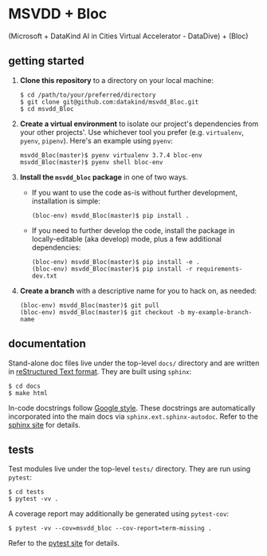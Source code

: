 # MSVDD + Bloc

(Microsoft + DataKind AI in Cities Virtual Accelerator - DataDive) + (Bloc)

## getting started

1. **Clone this repository** to a directory on your local machine:

    ```
    $ cd /path/to/your/preferred/directory
    $ git clone git@github.com:datakind/msvdd_Bloc.git
    $ cd msvdd_Bloc
    ```

1. **Create a virtual environment** to isolate our project's dependencies from your other projects'. Use whichever tool you prefer (e.g. `virtualenv`, `pyenv`, `pipenv`). Here's an example using `pyenv`:

    ```
    msvdd_Bloc(master)$ pyenv virtualenv 3.7.4 bloc-env
    msvdd_Bloc(master)$ pyenv shell bloc-env
    ```

1. **Install the `msvdd_bloc` package** in one of two ways.
   - If you want to use the code as-is without further development, installation is simple:

        ```
        (bloc-env) msvdd_Bloc(master)$ pip install .
        ```

   - If you need to further develop the code, install the package in locally-editable (aka develop) mode, plus a few additional dependencies:

        ```
        (bloc-env) msvdd_Bloc(master)$ pip install -e .
        (bloc-env) msvdd_Bloc(master)$ pip install -r requirements-dev.txt
        ```

1. **Create a branch** with a descriptive name for you to hack on, as needed:

    ```
    (bloc-env) msvdd_Bloc(master)$ git pull
    (bloc-env) msvdd_Bloc(master)$ git checkout -b my-example-branch-name
    ```

## documentation

Stand-alone doc files live under the top-level `docs/` directory and are written in [reStructured Text format](http://docutils.sourceforge.net/docs/user/rst/quickref.html). They are built using `sphinx`:

```
$ cd docs
$ make html
```

In-code docstrings follow [Google style](https://google.github.io/styleguide/pyguide.html#38-comments-and-docstrings). These docstrings are automatically incorporated into the main docs via `sphinx.ext.sphinx-autodoc`. Refer to the [sphinx site](https://www.sphinx-doc.org/en/master/) for details.


## tests

Test modules live under the top-level `tests/` directory. They are run using `pytest`:

```
$ cd tests
$ pytest -vv .
```

A coverage report may additionally be generated using `pytest-cov`:

```
$ pytest -vv --cov=msvdd_bloc --cov-report=term-missing .
```

Refer to the [pytest site](https://docs.pytest.org/en/latest/) for details.
